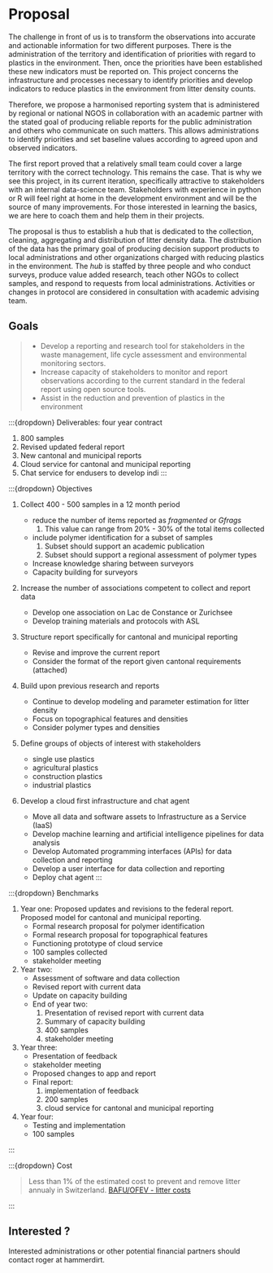 # Proposal

The challenge in front of us is to transform the observations into accurate and actionable information for two different purposes. There is the 
administration of the territory and identification of priorities with regard to plastics in the environment. Then, once the priorities have been established these 
new indicators must be reported on. This project concerns the infrastructure and processes necessary to identify priorities and develop indicators to reduce plastics 
in the environment from litter density counts.

Therefore, we propose a harmonised reporting system that is administered by regional or national NGOS in collaboration with an academic partner with 
the stated goal of producing reliable reports for the public administration and others who communicate on such matters. This allows administrations to 
identify priorities and set baseline values according to agreed upon and observed indicators. 

The first report proved that a relatively small team could cover a large territory with the correct technology. This remains the case. 
That is why we see this project, in its current iteration, specifically attractive to stakeholders with an internal data-science team. 
Stakeholders with experience in python or R will feel right at home in the development environment and will be the source of many improvements. 
For those interested in learning the basics, we are here to coach them and help them in their projects.

The proposal is thus to establish a hub that is dedicated to the collection, cleaning, aggregating and distribution of litter density data. 
The distribution of the data has the primary goal of producing decision support products to local administrations and other organizations charged with 
reducing plastics in the environment. The _hub_ is staffed by three people and who conduct surveys, produce value added research, teach other 
NGOs to collect samples, and respond to requests from local administrations. Activities or changes in protocol are considered in consultation with academic advising team. 

## Goals

> * Develop a reporting and research tool for stakeholders in the waste management, life cycle assessment and environmental monitoring sectors.
> * Increase capacity of stakeholders to monitor and report observations according to the current standard in the federal report using open source tools.
> * Assist in the reduction and prevention of plastics in the environment

:::{dropdown} Deliverables: four year contract
1. 800 samples
2. Revised updated federal report
3. New cantonal and municipal reports
4. Cloud service for cantonal and municipal reporting
5. Chat service for endusers to develop indi
:::

:::{dropdown} Objectives
1. Collect 400 - 500 samples in a 12 month period
   * reduce the number of items reported as _fragmented_ or _Gfrags_ 
     1. This value can range from 20% - 30% of the total items collected
   * include polymer identification for a subset of samples
     1. Subset should support an academic publication
     2. Subset should support a regional assessment of polymer types
   * Increase knowledge sharing between surveyors
   * Capacity building for surveyors
   
2. Increase the number of associations competent to collect and report data
   * Develop one association on Lac de Constance or Zurichsee
   * Develop training materials and protocols with ASL 

3. Structure report specifically for cantonal and municipal reporting
   * Revise and improve the current report
   * Consider the format of the report given cantonal requirements (attached) 

4. Build upon previous research and reports
   * Continue to develop modeling and parameter estimation for litter density
   * Focus on topographical features and densities
   * Consider polymer types and densities

5. Define groups of objects of interest with stakeholders
   * single use plastics
   * agricultural plastics
   * construction plastics
   * industrial plastics

6. Develop a cloud first infrastructure and chat agent
   * Move all data and software assets to Infrastructure as a Service (IaaS)
   * Develop machine learning and artificial intelligence pipelines for data analysis
   * Develop Automated programming interfaces (APIs) for data collection and reporting
   * Develop a user interface for data collection and reporting
   * Deploy chat agent
:::

:::{dropdown} Benchmarks
1. Year one: Proposed updates and revisions to the federal report. Proposed model for cantonal and municipal reporting.
   * Formal research proposal for polymer identification
   * Formal research proposal for topographical features
   * Functioning prototype of cloud service
   * 100 samples collected
   * stakeholder meeting
2. Year two: 
   * Assessment of software and data collection
   * Revised report with current data
   * Update on capacity building
   * End of year two:
     1. Presentation of revised report with current data
     2. Summary of capacity building
     3. 400 samples
     3. stakeholder meeting
3. Year three:
   * Presentation of feedback
   * stakeholder meeting
   * Proposed changes to app and report
   * Final report:
     1. implementation of feedback
     2. 200 samples
     3. cloud service for cantonal and municipal reporting
4. Year four:
   * Testing and implementation
   * 100 samples

:::

:::{dropdown} Cost

> Less than 1% of the estimated cost to prevent and remove litter annualy in Switzerland. [BAFU/OFEV - litter costs](https://www.bafu.admin.ch/bafu/en/home/topics/waste/publications-studies/publications/litter-dropping-costs-money.html)

:::


## Interested ?

Interested administrations or other potential financial partners should contact roger at hammerdirt.